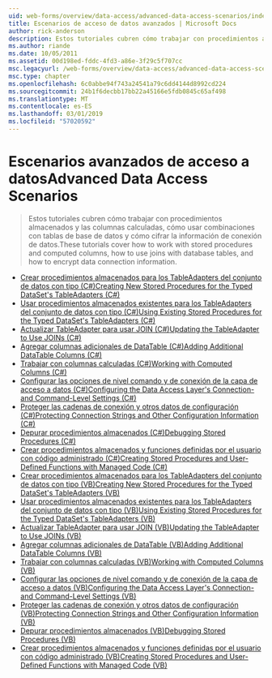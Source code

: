 ```yaml
---
uid: web-forms/overview/data-access/advanced-data-access-scenarios/index
title: Escenarios de acceso de datos avanzados | Microsoft Docs
author: rick-anderson
description: Estos tutoriales cubren cómo trabajar con procedimientos almacenados y las columnas calculadas, cómo usar combinaciones con tablas de base de datos y cómo cifrar información de conexión de datos...
ms.author: riande
ms.date: 10/05/2011
ms.assetid: 00d198ed-fddc-4fd3-a86e-3f29c5f707cc
msc.legacyurl: /web-forms/overview/data-access/advanced-data-access-scenarios
msc.type: chapter
ms.openlocfilehash: 6c0abbe94f743a24541a79c6dd4144d8992cd224
ms.sourcegitcommit: 24b1f6decbb17bb22a45166e5fdb0845c65af498
ms.translationtype: MT
ms.contentlocale: es-ES
ms.lasthandoff: 03/01/2019
ms.locfileid: "57020592"
---
```

<a name="advanced-data-access-scenarios"></a><span data-ttu-id="583a8-103">Escenarios avanzados de acceso a datos</span><span class="sxs-lookup"><span data-stu-id="583a8-103">Advanced Data Access Scenarios</span></span>
====================
> <span data-ttu-id="583a8-104">Estos tutoriales cubren cómo trabajar con procedimientos almacenados y las columnas calculadas, cómo usar combinaciones con tablas de base de datos y cómo cifrar la información de conexión de datos.</span><span class="sxs-lookup"><span data-stu-id="583a8-104">These tutorials cover how to work with stored procedures and computed columns, how to use joins with database tables, and how to encrypt data connection information.</span></span>


- [<span data-ttu-id="583a8-105">Crear procedimientos almacenados para los TableAdapters del conjunto de datos con tipo (C#)</span><span class="sxs-lookup"><span data-stu-id="583a8-105">Creating New Stored Procedures for the Typed DataSet's TableAdapters (C#)</span></span>](creating-new-stored-procedures-for-the-typed-dataset-s-tableadapters-cs.md)
- [<span data-ttu-id="583a8-106">Usar procedimientos almacenados existentes para los TableAdapters del conjunto de datos con tipo (C#)</span><span class="sxs-lookup"><span data-stu-id="583a8-106">Using Existing Stored Procedures for the Typed DataSet's TableAdapters (C#)</span></span>](using-existing-stored-procedures-for-the-typed-dataset-s-tableadapters-cs.md)
- [<span data-ttu-id="583a8-107">Actualizar TableAdapter para usar JOIN (C#)</span><span class="sxs-lookup"><span data-stu-id="583a8-107">Updating the TableAdapter to Use JOINs (C#)</span></span>](updating-the-tableadapter-to-use-joins-cs.md)
- [<span data-ttu-id="583a8-108">Agregar columnas adicionales de DataTable (C#)</span><span class="sxs-lookup"><span data-stu-id="583a8-108">Adding Additional DataTable Columns (C#)</span></span>](adding-additional-datatable-columns-cs.md)
- [<span data-ttu-id="583a8-109">Trabajar con columnas calculadas (C#)</span><span class="sxs-lookup"><span data-stu-id="583a8-109">Working with Computed Columns (C#)</span></span>](working-with-computed-columns-cs.md)
- [<span data-ttu-id="583a8-110">Configurar las opciones de nivel comando y de conexión de la capa de acceso a datos (C#)</span><span class="sxs-lookup"><span data-stu-id="583a8-110">Configuring the Data Access Layer's Connection- and Command-Level Settings (C#)</span></span>](configuring-the-data-access-layer-s-connection-and-command-level-settings-cs.md)
- [<span data-ttu-id="583a8-111">Proteger las cadenas de conexión y otros datos de configuración (C#)</span><span class="sxs-lookup"><span data-stu-id="583a8-111">Protecting Connection Strings and Other Configuration Information (C#)</span></span>](protecting-connection-strings-and-other-configuration-information-cs.md)
- [<span data-ttu-id="583a8-112">Depurar procedimientos almacenados (C#)</span><span class="sxs-lookup"><span data-stu-id="583a8-112">Debugging Stored Procedures (C#)</span></span>](debugging-stored-procedures-cs.md)
- [<span data-ttu-id="583a8-113">Crear procedimientos almacenados y funciones definidas por el usuario con código administrado (C#)</span><span class="sxs-lookup"><span data-stu-id="583a8-113">Creating Stored Procedures and User-Defined Functions with Managed Code (C#)</span></span>](creating-stored-procedures-and-user-defined-functions-with-managed-code-cs.md)
- [<span data-ttu-id="583a8-114">Crear procedimientos almacenados para los TableAdapters del conjunto de datos con tipo (VB)</span><span class="sxs-lookup"><span data-stu-id="583a8-114">Creating New Stored Procedures for the Typed DataSet's TableAdapters (VB)</span></span>](creating-new-stored-procedures-for-the-typed-dataset-s-tableadapters-vb.md)
- [<span data-ttu-id="583a8-115">Usar procedimientos almacenados existentes para los TableAdapters del conjunto de datos con tipo (VB)</span><span class="sxs-lookup"><span data-stu-id="583a8-115">Using Existing Stored Procedures for the Typed DataSet's TableAdapters (VB)</span></span>](using-existing-stored-procedures-for-the-typed-dataset-s-tableadapters-vb.md)
- [<span data-ttu-id="583a8-116">Actualizar TableAdapter para usar JOIN (VB)</span><span class="sxs-lookup"><span data-stu-id="583a8-116">Updating the TableAdapter to Use JOINs (VB)</span></span>](updating-the-tableadapter-to-use-joins-vb.md)
- [<span data-ttu-id="583a8-117">Agregar columnas adicionales de DataTable (VB)</span><span class="sxs-lookup"><span data-stu-id="583a8-117">Adding Additional DataTable Columns (VB)</span></span>](adding-additional-datatable-columns-vb.md)
- [<span data-ttu-id="583a8-118">Trabajar con columnas calculadas (VB)</span><span class="sxs-lookup"><span data-stu-id="583a8-118">Working with Computed Columns (VB)</span></span>](working-with-computed-columns-vb.md)
- [<span data-ttu-id="583a8-119">Configurar las opciones de nivel comando y de conexión de la capa de acceso a datos (VB)</span><span class="sxs-lookup"><span data-stu-id="583a8-119">Configuring the Data Access Layer's Connection- and Command-Level Settings (VB)</span></span>](configuring-the-data-access-layer-s-connection-and-command-level-settings-vb.md)
- [<span data-ttu-id="583a8-120">Proteger las cadenas de conexión y otros datos de configuración (VB)</span><span class="sxs-lookup"><span data-stu-id="583a8-120">Protecting Connection Strings and Other Configuration Information (VB)</span></span>](protecting-connection-strings-and-other-configuration-information-vb.md)
- [<span data-ttu-id="583a8-121">Depurar procedimientos almacenados (VB)</span><span class="sxs-lookup"><span data-stu-id="583a8-121">Debugging Stored Procedures (VB)</span></span>](debugging-stored-procedures-vb.md)
- [<span data-ttu-id="583a8-122">Crear procedimientos almacenados y funciones definidas por el usuario con código administrado (VB)</span><span class="sxs-lookup"><span data-stu-id="583a8-122">Creating Stored Procedures and User-Defined Functions with Managed Code (VB)</span></span>](creating-stored-procedures-and-user-defined-functions-with-managed-code-vb.md)
